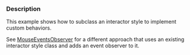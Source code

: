 ### Description

This example shows how to subclass an interactor style to implement custom behaviors.

See [MouseEventsObserver](/Cxx/Interaction/MouseEventsObserver) for a different approach that uses an existing interactor style class and adds an event observer to it.
